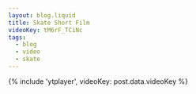 ```yaml
---
layout: blog.liquid
title: Skate Short Film
videoKey: tM6rF_TCiNc
tags:
  - blog
  - video
  - skate
---
```


{% include 'ytplayer', videoKey: post.data.videoKey %}
